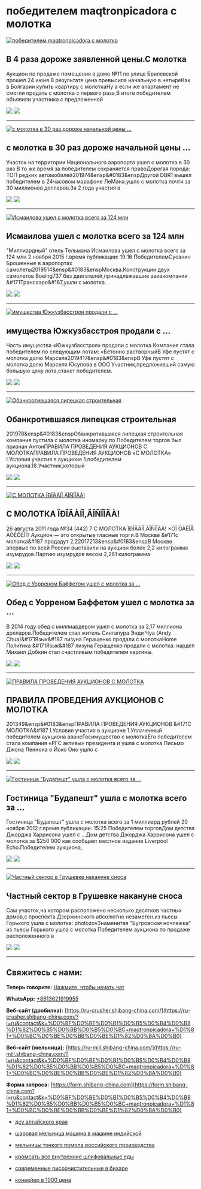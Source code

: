 # победителем maqtronpicadora с молотка

<a href="https://swt.shibang-china.com/?n=lxq&l=ru&img&k=%D0%BF%D0%BE%D0%B1%D0%B5%D0%B4%D0%B8%D1%82%D0%B5%D0%BB%D0%B5%D0%BC+maqtronpicadora+%D1%81+%D0%BC%D0%BE%D0%BB%D0%BE%D1%82%D0%BA%D0%B0" target="_blank">![победителем maqtronpicadora с молотка](http://static.shibang-china.com/all-800x300/864.jpg)</a>

## В 4 раза дороже заявленной цены.С молотка
Аукцион по продаже помещения в доме №11 по улице Брилевской прошел 24 июня.В результате цена превысила начальную в четыреКак в Болгарии купить квартиру с молоткаНу а если же апартамент не смогли продать с молотка с первого раза,В итоге победителем объявили участника с предложенной


<a href="https://whatsapp.shibangsoft.com/WhatsApp.php" target="_blank" title="WhatsApp">![](http://static.shibang-china.com/icon/whatsapp.png)</a> <a href="https://swt.shibang-china.com/?n=lxq&l=ru&icon&k=%D0%BF%D0%BE%D0%B1%D0%B5%D0%B4%D0%B8%D1%82%D0%B5%D0%BB%D0%B5%D0%BC+maqtronpicadora+%D1%81+%D0%BC%D0%BE%D0%BB%D0%BE%D1%82%D0%BA%D0%B0" target="_blank">![](http://static.shibang-china.com/icon/chat-ru.png)</a>

---

<a href="https://swt.shibang-china.com/?n=lxq&l=ru&img&k=%D0%BF%D0%BE%D0%B1%D0%B5%D0%B4%D0%B8%D1%82%D0%B5%D0%BB%D0%B5%D0%BC+maqtronpicadora+%D1%81+%D0%BC%D0%BE%D0%BB%D0%BE%D1%82%D0%BA%D0%B0" target="_blank">![с молотка в 30 раз дороже начальной цены …](http://static.shibang-china.com/all-800x300/197.jpg)</a>

## с молотка в 30 раз дороже начальной цены …
Участок на территории Национального аэропорта ушел с молотка в 30 раз В то же время за победителем сохраняется правоДорогая порода: ТОП редких автомобилей201974&ensp&#0183&enspДругой DBR1 вышел победителем в 24часовом марафоне ЛеМана.ушло с молотка почти за 30 миллионов долларов.За 2 года участия в


<a href="https://whatsapp.shibangsoft.com/WhatsApp.php" target="_blank" title="WhatsApp">![](http://static.shibang-china.com/icon/whatsapp.png)</a> <a href="https://swt.shibang-china.com/?n=lxq&l=ru&icon&k=%D0%BF%D0%BE%D0%B1%D0%B5%D0%B4%D0%B8%D1%82%D0%B5%D0%BB%D0%B5%D0%BC+maqtronpicadora+%D1%81+%D0%BC%D0%BE%D0%BB%D0%BE%D1%82%D0%BA%D0%B0" target="_blank">![](http://static.shibang-china.com/icon/chat-ru.png)</a>

---

<a href="https://swt.shibang-china.com/?n=lxq&l=ru&img&k=%D0%BF%D0%BE%D0%B1%D0%B5%D0%B4%D0%B8%D1%82%D0%B5%D0%BB%D0%B5%D0%BC+maqtronpicadora+%D1%81+%D0%BC%D0%BE%D0%BB%D0%BE%D1%82%D0%BA%D0%B0" target="_blank">![Исмаилова ушел с молотка всего за 124 млн](http://static.shibang-china.com/all-800x300/1234.jpg)</a>

## Исмаилова ушел с молотка всего за 124 млн
"Миллиардный" отель Тельмана Исмаилова ушел с молотка всего за 124 млн 2 ноября 2015 г.время публикации: 19:16 ПобедителемСусанин Брошенные в аэропортах самолеты2019514&ensp&#0183&enspМосква.Конструкции двух самолетов Boeing737 без двигателей,принадлежавшие авиакомпании &#171Трансаэро&#187,ушли с молотка.


<a href="https://whatsapp.shibangsoft.com/WhatsApp.php" target="_blank" title="WhatsApp">![](http://static.shibang-china.com/icon/whatsapp.png)</a> <a href="https://swt.shibang-china.com/?n=lxq&l=ru&icon&k=%D0%BF%D0%BE%D0%B1%D0%B5%D0%B4%D0%B8%D1%82%D0%B5%D0%BB%D0%B5%D0%BC+maqtronpicadora+%D1%81+%D0%BC%D0%BE%D0%BB%D0%BE%D1%82%D0%BA%D0%B0" target="_blank">![](http://static.shibang-china.com/icon/chat-ru.png)</a>

---

<a href="https://swt.shibang-china.com/?n=lxq&l=ru&img&k=%D0%BF%D0%BE%D0%B1%D0%B5%D0%B4%D0%B8%D1%82%D0%B5%D0%BB%D0%B5%D0%BC+maqtronpicadora+%D1%81+%D0%BC%D0%BE%D0%BB%D0%BE%D1%82%D0%BA%D0%B0" target="_blank">![имущества Южкузбасстроя продали с …](http://static.shibang-china.com/all-800x300/483.jpg)</a>

## имущества Южкузбасстроя продали с …
Часть имущества «Южкузбасстроя» продали с молотка Компания стала победителем по следующим лотам: «Бетонно растворныйВ Уфе пустят с молотка долю Марселя2019417&ensp&#0183&enspВ Уфе пустят с молотка долю Марселя Юсупова в ООО Участник,предложивший самую большую цену лота,станет победителем.


<a href="https://whatsapp.shibangsoft.com/WhatsApp.php" target="_blank" title="WhatsApp">![](http://static.shibang-china.com/icon/whatsapp.png)</a> <a href="https://swt.shibang-china.com/?n=lxq&l=ru&icon&k=%D0%BF%D0%BE%D0%B1%D0%B5%D0%B4%D0%B8%D1%82%D0%B5%D0%BB%D0%B5%D0%BC+maqtronpicadora+%D1%81+%D0%BC%D0%BE%D0%BB%D0%BE%D1%82%D0%BA%D0%B0" target="_blank">![](http://static.shibang-china.com/icon/chat-ru.png)</a>

---

<a href="https://swt.shibang-china.com/?n=lxq&l=ru&img&k=%D0%BF%D0%BE%D0%B1%D0%B5%D0%B4%D0%B8%D1%82%D0%B5%D0%BB%D0%B5%D0%BC+maqtronpicadora+%D1%81+%D0%BC%D0%BE%D0%BB%D0%BE%D1%82%D0%BA%D0%B0" target="_blank">![Обанкротившаяся липецкая строительная](http://static.shibang-china.com/all-800x300/286.jpg)</a>

## Обанкротившаяся липецкая строительная
201978&ensp&#0183&enspОбанкротившаяся липецкая строительная компания пустила с молотка иномарку по Победителем торгов был признан АнтонПРАВИЛА ПРОВЕДЕНИЯ АУКЦИОНОВ С МОЛОТКАПРАВИЛА ПРОВЕДЕНИЯ АУКЦИОНОВ «С МОЛОТКА» I.Условия участия в аукционе 1.победителем аукциона.18.Участник,который


<a href="https://whatsapp.shibangsoft.com/WhatsApp.php" target="_blank" title="WhatsApp">![](http://static.shibang-china.com/icon/whatsapp.png)</a> <a href="https://swt.shibang-china.com/?n=lxq&l=ru&icon&k=%D0%BF%D0%BE%D0%B1%D0%B5%D0%B4%D0%B8%D1%82%D0%B5%D0%BB%D0%B5%D0%BC+maqtronpicadora+%D1%81+%D0%BC%D0%BE%D0%BB%D0%BE%D1%82%D0%BA%D0%B0" target="_blank">![](http://static.shibang-china.com/icon/chat-ru.png)</a>

---

<a href="https://swt.shibang-china.com/?n=lxq&l=ru&img&k=%D0%BF%D0%BE%D0%B1%D0%B5%D0%B4%D0%B8%D1%82%D0%B5%D0%BB%D0%B5%D0%BC+maqtronpicadora+%D1%81+%D0%BC%D0%BE%D0%BB%D0%BE%D1%82%D0%BA%D0%B0" target="_blank">![С МОЛОТКА ÏÐÎÄÀÍÎ,ÃÎÑÏÎÄÀ!](http://static.shibang-china.com/all-800x300/289.jpg)</a>

## С МОЛОТКА ÏÐÎÄÀÍÎ,ÃÎÑÏÎÄÀ!
26 августа 2011 года №34 (442) 7 С МОЛОТКА ÏÐÎÄÀÍÎ,ÃÎÑÏÎÄÀ! ×ÒÎ ÒÀÊÎÅ ÀÓÊÖÈÎÍ? Аукцион — это открытые гласные торги.В Москве &#171с молотка&#187 продадут 2,22017213&ensp&#0183&enspВ Москве впервые по всей России выставили на аукцион более 2,2 килограмма изумрудов.Партию изумрудов весом 2,261 килограмма


<a href="https://whatsapp.shibangsoft.com/WhatsApp.php" target="_blank" title="WhatsApp">![](http://static.shibang-china.com/icon/whatsapp.png)</a> <a href="https://swt.shibang-china.com/?n=lxq&l=ru&icon&k=%D0%BF%D0%BE%D0%B1%D0%B5%D0%B4%D0%B8%D1%82%D0%B5%D0%BB%D0%B5%D0%BC+maqtronpicadora+%D1%81+%D0%BC%D0%BE%D0%BB%D0%BE%D1%82%D0%BA%D0%B0" target="_blank">![](http://static.shibang-china.com/icon/chat-ru.png)</a>

---

<a href="https://swt.shibang-china.com/?n=lxq&l=ru&img&k=%D0%BF%D0%BE%D0%B1%D0%B5%D0%B4%D0%B8%D1%82%D0%B5%D0%BB%D0%B5%D0%BC+maqtronpicadora+%D1%81+%D0%BC%D0%BE%D0%BB%D0%BE%D1%82%D0%BA%D0%B0" target="_blank">![Обед с Уорреном Баффетом ушел с молотка за …](http://static.shibang-china.com/all-800x300/106.jpg)</a>

## Обед с Уорреном Баффетом ушел с молотка за …
В 2014 году обед с миллиардером ушел с молотка за 2,17 миллиона долларов.Победителем стал житель Сингапура Энди Чуа (Andy Chua)&#171Язык&#187 лизуна Геращенко продали с молоткаHome Политика &#171Язык&#187 лизуна Геращенко продали с молотка: нардеп Михаил Добкин стал счастливым победителем картины.


<a href="https://whatsapp.shibangsoft.com/WhatsApp.php" target="_blank" title="WhatsApp">![](http://static.shibang-china.com/icon/whatsapp.png)</a> <a href="https://swt.shibang-china.com/?n=lxq&l=ru&icon&k=%D0%BF%D0%BE%D0%B1%D0%B5%D0%B4%D0%B8%D1%82%D0%B5%D0%BB%D0%B5%D0%BC+maqtronpicadora+%D1%81+%D0%BC%D0%BE%D0%BB%D0%BE%D1%82%D0%BA%D0%B0" target="_blank">![](http://static.shibang-china.com/icon/chat-ru.png)</a>

---

<a href="https://swt.shibang-china.com/?n=lxq&l=ru&img&k=%D0%BF%D0%BE%D0%B1%D0%B5%D0%B4%D0%B8%D1%82%D0%B5%D0%BB%D0%B5%D0%BC+maqtronpicadora+%D1%81+%D0%BC%D0%BE%D0%BB%D0%BE%D1%82%D0%BA%D0%B0" target="_blank">![ПРАВИЛА ПРОВЕДЕНИЯ АУКЦИОНОВ С МОЛОТКА](http://static.shibang-china.com/all-800x300/1122.jpg)</a>

## ПРАВИЛА ПРОВЕДЕНИЯ АУКЦИОНОВ С МОЛОТКА
201349&ensp&#0183&enspПРАВИЛА ПРОВЕДЕНИЯ АУКЦИОНОВ &#171С МОЛОТКА&#187 I.Условия участия в аукционе 1.Уплаченный победителем аукциона авансГосимущество с молоткаЕго победителем стала компания «РГС активы» президента и ушла с молотка Письмо Джона Леннона о Йоко Оно ушло с


<a href="https://whatsapp.shibangsoft.com/WhatsApp.php" target="_blank" title="WhatsApp">![](http://static.shibang-china.com/icon/whatsapp.png)</a> <a href="https://swt.shibang-china.com/?n=lxq&l=ru&icon&k=%D0%BF%D0%BE%D0%B1%D0%B5%D0%B4%D0%B8%D1%82%D0%B5%D0%BB%D0%B5%D0%BC+maqtronpicadora+%D1%81+%D0%BC%D0%BE%D0%BB%D0%BE%D1%82%D0%BA%D0%B0" target="_blank">![](http://static.shibang-china.com/icon/chat-ru.png)</a>

---

<a href="https://swt.shibang-china.com/?n=lxq&l=ru&img&k=%D0%BF%D0%BE%D0%B1%D0%B5%D0%B4%D0%B8%D1%82%D0%B5%D0%BB%D0%B5%D0%BC+maqtronpicadora+%D1%81+%D0%BC%D0%BE%D0%BB%D0%BE%D1%82%D0%BA%D0%B0" target="_blank">![Гостиница "Будапешт" ушла с молотка всего за …](http://static.shibang-china.com/all-800x300/1024.jpg)</a>

## Гостиница "Будапешт" ушла с молотка всего за …
Гостиница "Будапешт" ушла с молотка всего за 1 миллиард рублей 20 ноября 2012 г.время публикации: 15:25 Победителем торговДом детства Джорджа Харрисона ушел с …Дом детства Джорджа Харрисона ушел с молотка за $250 000 как сообщает местное издание Liverpool Echo.Победителем аукциона,


<a href="https://whatsapp.shibangsoft.com/WhatsApp.php" target="_blank" title="WhatsApp">![](http://static.shibang-china.com/icon/whatsapp.png)</a> <a href="https://swt.shibang-china.com/?n=lxq&l=ru&icon&k=%D0%BF%D0%BE%D0%B1%D0%B5%D0%B4%D0%B8%D1%82%D0%B5%D0%BB%D0%B5%D0%BC+maqtronpicadora+%D1%81+%D0%BC%D0%BE%D0%BB%D0%BE%D1%82%D0%BA%D0%B0" target="_blank">![](http://static.shibang-china.com/icon/chat-ru.png)</a>

---

<a href="https://swt.shibang-china.com/?n=lxq&l=ru&img&k=%D0%BF%D0%BE%D0%B1%D0%B5%D0%B4%D0%B8%D1%82%D0%B5%D0%BB%D0%B5%D0%BC+maqtronpicadora+%D1%81+%D0%BC%D0%BE%D0%BB%D0%BE%D1%82%D0%BA%D0%B0" target="_blank">![Частный сектор в Грушевке накануне сноса](http://static.shibang-china.com/all-800x300/344.jpg)</a>

## Частный сектор в Грушевке накануне сноса
Сам участок,на котором расположено несколько десятков частных домов,с проспекта Дзержинского абсолютно незаметен.из пьесы Горького ушла с молотка: photozovЗнаменитая "Бугровская ночлежка" из пьесы Горького ушла с молотка Победителем аукциона по продаже расположенного в


<a href="https://whatsapp.shibangsoft.com/WhatsApp.php" target="_blank" title="WhatsApp">![](http://static.shibang-china.com/icon/whatsapp.png)</a> <a href="https://swt.shibang-china.com/?l=ru&icon&k=%D0%BF%D0%BE%D0%B1%D0%B5%D0%B4%D0%B8%D1%82%D0%B5%D0%BB%D0%B5%D0%BC+maqtronpicadora+%D1%81+%D0%BC%D0%BE%D0%BB%D0%BE%D1%82%D0%BA%D0%B0" target="_blank">![](http://static.shibang-china.com/icon/chat-ru.png)</a>

---
## Свяжитесь с нами:

**Теперь говорите:** [Нажмите, чтобы начать чат](https://swt.shibang-china.com?l=ru&contact&k=%D0%BF%D0%BE%D0%B1%D0%B5%D0%B4%D0%B8%D1%82%D0%B5%D0%BB%D0%B5%D0%BC+maqtronpicadora+%D1%81+%D0%BC%D0%BE%D0%BB%D0%BE%D1%82%D0%BA%D0%B0)

**WhatsApp:**  [+8613621919955](https://whatsapp.shibangsoft.com/WhatsApp.php)

**Веб-сайт (дробилка):** [https://ru-crusher.shibang-china.com/](https://ru-crusher.shibang-china.com/?l=ru&contact&k=%D0%BF%D0%BE%D0%B1%D0%B5%D0%B4%D0%B8%D1%82%D0%B5%D0%BB%D0%B5%D0%BC+maqtronpicadora+%D1%81+%D0%BC%D0%BE%D0%BB%D0%BE%D1%82%D0%BA%D0%B0)

**Веб-сайт (мельница):** [https://ru-mill.shibang-china.com/](https://ru-mill.shibang-china.com/?l=ru&contact&k=%D0%BF%D0%BE%D0%B1%D0%B5%D0%B4%D0%B8%D1%82%D0%B5%D0%BB%D0%B5%D0%BC+maqtronpicadora+%D1%81+%D0%BC%D0%BE%D0%BB%D0%BE%D1%82%D0%BA%D0%B0)

**Форма запроса:** [https://form.shibang-china.com](https://form.shibang-china.com?l=ru&contact&k=%D0%BF%D0%BE%D0%B1%D0%B5%D0%B4%D0%B8%D1%82%D0%B5%D0%BB%D0%B5%D0%BC+maqtronpicadora+%D1%81+%D0%BC%D0%BE%D0%BB%D0%BE%D1%82%D0%BA%D0%B0)

* [дсу алтайского края](../54/%D0%B4%D1%81%D1%83%20%D0%B0%D0%BB%D1%82%D0%B0%D0%B9%D1%81%D0%BA%D0%BE%D0%B3%D0%BE%20%D0%BA%D1%80%D0%B0%D1%8F.md)

* [шаровая мельница машина в машине индийской](../51/%D1%88%D0%B0%D1%80%D0%BE%D0%B2%D0%B0%D1%8F%20%D0%BC%D0%B5%D0%BB%D1%8C%D0%BD%D0%B8%D1%86%D0%B0%20%D0%BC%D0%B0%D1%88%D0%B8%D0%BD%D0%B0%20%D0%B2%20%D0%BC%D0%B0%D1%88%D0%B8%D0%BD%D0%B5%20%D0%B8%D0%BD%D0%B4%D0%B8%D0%B9%D1%81%D0%BA%D0%BE%D0%B9.md)

* [мельницы тонкого помола российского производства](../57/%D0%BC%D0%B5%D0%BB%D1%8C%D0%BD%D0%B8%D1%86%D1%8B%20%D1%82%D0%BE%D0%BD%D0%BA%D0%BE%D0%B3%D0%BE%20%D0%BF%D0%BE%D0%BC%D0%BE%D0%BB%D0%B0%20%D1%80%D0%BE%D1%81%D1%81%D0%B8%D0%B9%D1%81%D0%BA%D0%BE%D0%B3%D0%BE%20%D0%BF%D1%80%D0%BE%D0%B8%D0%B7%D0%B2%D0%BE%D0%B4%D1%81%D1%82%D0%B2%D0%B0.md)

* [кромсать все внутренние шлифовальные еды](../56/%D0%BA%D1%80%D0%BE%D0%BC%D1%81%D0%B0%D1%82%D1%8C%20%D0%B2%D1%81%D0%B5%20%D0%B2%D0%BD%D1%83%D1%82%D1%80%D0%B5%D0%BD%D0%BD%D0%B8%D0%B5%20%D1%88%D0%BB%D0%B8%D1%84%D0%BE%D0%B2%D0%B0%D0%BB%D1%8C%D0%BD%D1%8B%D0%B5%20%D0%B5%D0%B4%D1%8B.md)

* [современные рисоочистительные в бихаре](../57/%D1%81%D0%BE%D0%B2%D1%80%D0%B5%D0%BC%D0%B5%D0%BD%D0%BD%D1%8B%D0%B5%20%D1%80%D0%B8%D1%81%D0%BE%D0%BE%D1%87%D0%B8%D1%81%D1%82%D0%B8%D1%82%D0%B5%D0%BB%D1%8C%D0%BD%D1%8B%D0%B5%20%D0%B2%20%D0%B1%D0%B8%D1%85%D0%B0%D1%80%D0%B5.md)

* [конвейер в 1000 цена](../56/%D0%BA%D0%BE%D0%BD%D0%B2%D0%B5%D0%B9%D0%B5%D1%80%20%D0%B2%201000%20%D1%86%D0%B5%D0%BD%D0%B0.md)
